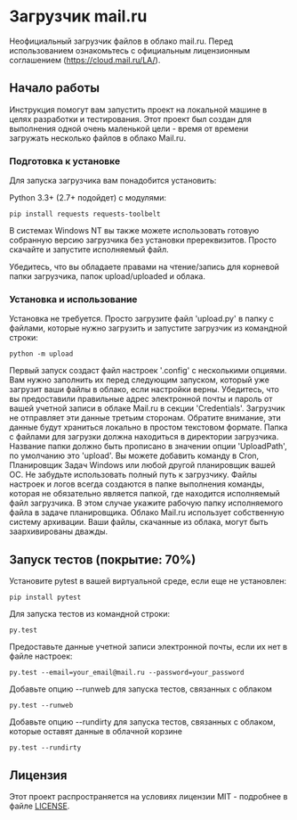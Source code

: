 # Загрузчик mail.ru

Неофициальный загрузчик файлов в облако mail.ru. Перед использованием ознакомьтесь с официальным лицензионным соглашением (https://cloud.mail.ru/LA/).

## Начало работы

Инструкция помогут вам запустить проект на локальной машине в целях разработки и тестирования. Этот проект был создан для выполнения одной очень маленькой цели - время от времени загружать несколько файлов в облако Mail.ru.

### Подготовка к установке

Для запуска загрузчика вам понадобится установить:

Python 3.3+ (2.7+ подойдет) с модулями:
```   
pip install requests requests-toolbelt
```

В системах Windows NT вы также можете использовать готовую собранную версию загрузчика без установки пререквизитов. Просто скачайте и запустите исполняемый файл.

Убедитесь, что вы обладаете правами на чтение/запись для корневой папки загрузчика, папок upload/uploaded и облака.

### Установка и использование

Установка не требуется. Просто загрузите файл 'upload.py' в папку с файлами, которые нужно загрузить и запустите загрузчик из командной строки:
```     
python -m upload
```
Первый запуск создаст файл настроек  '.config' с несколькими опциями. Вам нужно заполнить их перед следующим запуском, который уже загрузит ваши файлы в облако, если настройки верны. Убедитесь, что вы предоставили правильные адрес электронной почты и пароль от вашей учетной записи в облаке Mail.ru в секции  'Credentials'. Загрузчик не отправляет эти данные третьим сторонам. Обратите внимание, эти данные будут храниться локально в простом текстовом формате. Папка с файлами для загрузки должна находиться в директории загрузчика. Название папки должно быть прописано в значении опции 'UploadPath', по умолчанию это 'upload'.
Вы можете добавить команду в Cron, Планировщик Задач Windows или любой другой планировщик вашей ОС. Не забудьте использовать полный путь к загрузчику. Файлы настроек и логов всегда создаются в папке выполнения команды, которая не обязательно является папкой, где находится исполняемый файл загрузчика. В этом случае укажите рабочую папку исполняемого файла в задаче планировщика.
Облако Mail.ru использует собственную систему архивации. Ваши файлы, скачанные из облака, могут быть заархивированы дважды.

## Запуск тестов (покрытие: 70%)
Установите pytest в вашей виртуальной среде, если еще не установлен:
```
pip install pytest
```

Для запуска тестов из командной строки:
```
py.test
```

Предоставьте данные учетной записи электронной почты, если их нет в файле настроек:
```
py.test --email=your_email@mail.ru --password=your_password
```

Добавьте опцию --runweb для запуска тестов, связанных с облаком
```
py.test --runweb
```

Добавьте опцию --rundirty для запуска тестов, связанных с облаком, которые оставят данные в облачной корзине
```
py.test --rundirty
```

## Лицензия
Этот проект распространяется на условиях лицензии MIT - подробнее в файле [LICENSE](LICENSE).
